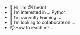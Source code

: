 - 👋 Hi, I’m @The0n1
- 👀 I’m interested in ... 
  Python
- 🌱 I’m currently learning ...
- 💞️ I’m looking to collaborate on ...
- 📫 How to reach me ...

<!---
The0n1/The0n1 is a ✨ special ✨ repository because its `README.md` (this file) appears on your GitHub profile.
You can click the Preview link to take a look at your changes.
--->
